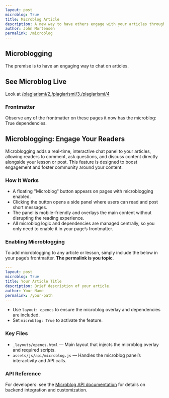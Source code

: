 ```yaml
---
layout: post
microblog: True
title: Microblog Article
description: A new way to have others engage with your articles through microblogging.
author: John Mortensen
permalink: /microblog
---
```


## Microblogging

The premise is to have an engaging way to chat on articles.

## See Microblog Live

Look at [/plagiarismi/2]({{site.baseurl}}/plagiarism/2),[/plagiarismi/3]({{site.baseurl}}/plagiarism/3),[/plagiarismi/4]({{site.baseurl}}/plagiarism/4)

### Frontmatter

Observe any of the frontmatter on these pages it now has the microblog: True dependencies.

## Microblogging: Engage Your Readers

Microblogging adds a real-time, interactive chat panel to your articles, allowing readers to comment, ask questions, and discuss content directly alongside your lesson or post. This feature is designed to boost engagement and foster community around your content.

### How It Works

- A floating "Microblog" button appears on pages with microblogging enabled.
- Clicking the button opens a side panel where users can read and post short messages.
- The panel is mobile-friendly and overlays the main content without disrupting the reading experience.
- All microblog logic and dependencies are managed centrally, so you only need to enable it in your page’s frontmatter.

### Enabling Microblogging

To add microblogging to any article or lesson, simply include the below in your page’s frontmatter.  **The permalink is you topic**.

```yaml
---
layout: post 
microblog: True
title: Your Article Title
description: Brief description of your article.
author: Your Name
permalink: /your-path
---
```

- Use `layout: opencs` to ensure the microblog overlay and dependencies are included.
- Set `microblog: True` to activate the feature.

### Key Files

- `_layouts/opencs.html` — Main layout that injects the microblog overlay and required scripts.
- `assets/js/api/microblog.js` — Handles the microblog panel’s interactivity and API calls.

### API Reference

For developers: see the [Microblog API documentation]({{site.baseurl}}/microblog/reference) for details on backend integration and customization.
